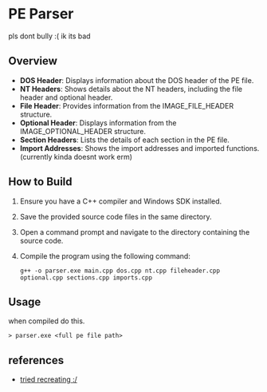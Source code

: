 # PE Parser

pls dont bully :( ik its bad

## Overview

- **DOS Header**: Displays information about the DOS header of the PE file.
- **NT Headers**: Shows details about the NT headers, including the file header and optional header.
- **File Header**: Provides information from the IMAGE_FILE_HEADER structure.
- **Optional Header**: Displays information from the IMAGE_OPTIONAL_HEADER structure.
- **Section Headers**: Lists the details of each section in the PE file.
- **Import Addresses**: Shows the import addresses and imported functions. (currently kinda doesnt work erm)

## How to Build

1. Ensure you have a C++ compiler and Windows SDK installed.
2. Save the provided source code files in the same directory.
3. Open a command prompt and navigate to the directory containing the source code.
4. Compile the program using the following command:

   ```g++ -o parser.exe main.cpp dos.cpp nt.cpp fileheader.cpp optional.cpp sections.cpp imports.cpp```

## Usage

when compiled do this.

```> parser.exe <full pe file path>```

## references
- [tried recreating :/](https://www.ired.team/miscellaneous-reversing-forensics/windows-kernel-internals/pe-file-header-parser-in-c++#context)
